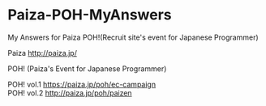 Paiza-POH-MyAnswers
===================

  My Answers for Paiza POH!(Recruit site's event for Japanese Programmer)


Paiza http://paiza.jp/

POH! (Paiza's Event for Japanese Programmer)

POH! vol.1 https://paiza.jp/poh/ec-campaign  
POH! vol.2 http://paiza.jp/poh/paizen  

